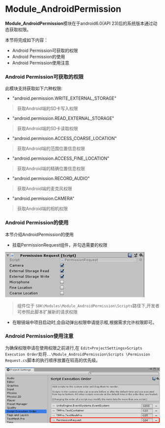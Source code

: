 # Module_AndroidPermission

**Module_AndroidPermission**模块在于android6.0(API 23)后的系统版本通过动态获取权限。

本节将完成如下内容：

* Android Permission可获取的权限
* Android Permission的使用
* Android Permission使用注意


### Android Permission可获取的权限
  此模块支持获取如下六种权限:
* "android.permission.WRITE_EXTERNAL_STORAGE"
  
>获取Android端的SD卡写入权限

* "android.permission.READ_EXTERNAL_STORAGE"  
  
>获取Android端的SD卡读取权限

* "android.permission.ACCESS_COARSE_LOCATION"  
  
>获取Android端的范围位置信息权限

* "android.permission.ACCESS_FINE_LOCATION"  
  
>获取Android端的精确位置信息权限

* "android.permission.RECORD_AUDIO" 
  
>获取Android端的麦克风权限

* "android.permission.CAMERA"
  
>获取Android端的相机权限


### Android Permission的使用

本节介绍AndroidPermission的使用

* 挂载PermissionRequest组件，并勾选需要的权限

![PermissionInspector](../../Images/Modules/PermissionInspector.png)

> 组件位于 `SDK\Modules\Module_AndroidPermission\Scripts`路径下,开发者可参照此脚本扩展新的请求权限

* 在眼镜端中项目启动时,会自动弹出权限申请提示框,根据需求允许权限即可。



### Android Permission使用注意

为确保权限申请在使用权限之前进行,在 `Edit>ProjectSettings>Scripts Execution Order`处将`..\Module_AndroidPermission\Scripts \Permission Request.cs`脚本的执行顺序放置在较高的优先级。

![PermissionEditor](../../Images/Modules/PermissionEditor.png)




